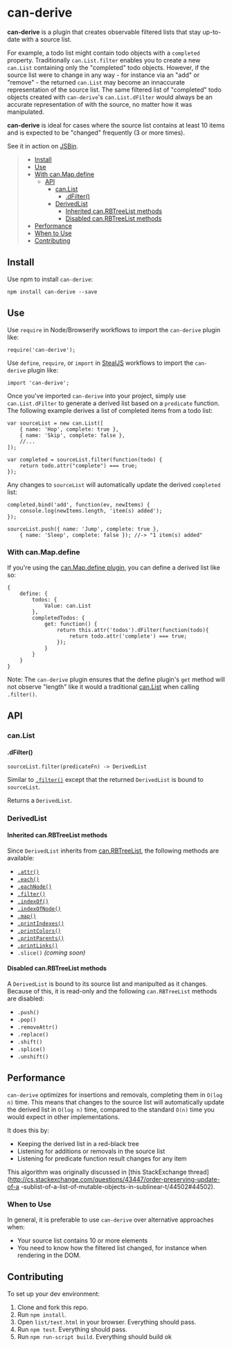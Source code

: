 # can-derive

**can-derive** is a plugin that creates observable filtered lists that stay
up-to-date with a source list.

For example, a todo list might contain todo objects with a `completed` property.
Traditionally `can.List.filter` enables you to create a new `can.List`
containing only the "completed" todo objects. However, if the source list were
to change in any way - for instance via an "add" or "remove" - the returned
`can.List` may become an innaccurate representation of the source list.
The same filtered list of "completed" todo objects created
with `can-derive`'s `can.List.dFilter` would always be an accurate
representation of with the source, no matter how it was manipulated.

**can-derive** is ideal for cases where the source list contains at least
10 items and is expected to be "changed" frequently (3 or more times).

See it in action on <a href="http://jsbin.com/dinisu/4/edit?js,console" target="_blank">JSBin</a>.

> - [Install](#install)
> - [Use](#use)
> - [With can.Map.define](#with-canmapdefine)
>   - [API](#api)
>     - [can.List](#canlist)
>       - [.dFilter()](#dfilter)
>     - [DerivedList](#derivedlist)
>       - [Inherited can.RBTreeList methods](#inherited-canrbtreelist-methods)
>       - [Disabled can.RBTreeList methods](#disabled-canrbtreelist-methods)
> - [Performance](#performance)
> - [When to Use](#when-to-use)
> - [Contributing](#contributing)

## Install

Use npm to install `can-derive`:

```
npm install can-derive --save
```

## Use

Use `require` in Node/Browserify workflows to import the `can-derive` plugin
like:

```
require('can-derive');
```

Use `define`, `require`, or `import` in [StealJS](http://stealjs.com/) workflows
to import the `can-derive` plugin like:

```
import 'can-derive';
```

Once you've imported `can-derive` into your project, simply use
`can.List.dFilter` to generate a derived list based on a `predicate` function.
The following example derives a list of completed items from a todo list:

```
var sourceList = new can.List([
    { name: 'Hop', complete: true },
    { name: 'Skip', complete: false },
    //...
]);

var completed = sourceList.filter(function(todo) {
    return todo.attr("complete") === true;
});
```

Any changes to `sourceList` will automatically update the derived `completed`
list:

```
completed.bind('add', function(ev, newItems) {
    console.log(newItems.length, 'item(s) added');
});

sourceList.push({ name: 'Jump', complete: true },
    { name: 'Sleep', complete: false }); //-> "1 item(s) added"
```

### With can.Map.define

If you're using the [can.Map.define
plugin](http://canjs.com/docs/can.Map.prototype.define.html), you can define a
derived list like so:

```
{
    define: {
        todos: {
            Value: can.List
        },
        completedTodos: {
            get: function() {
                return this.attr('todos').dFilter(function(todo){
                    return todo.attr('complete') === true;
                });
            }
        }
    }
}
```

Note: The `can-derive` plugin ensures that the define plugin's `get` method will
not observe "length" like it would a traditional [can.List](http://canjs.com/docs/can.List.html)
when calling `.filter()`.

## API

### can.List

#### .dFilter()

`sourceList.filter(predicateFn) -> DerivedList`

Similar to [`.filter()`](https://github.com/canjs/can-derive#filter) except
that the returned `DerivedList` is bound to `sourceList`.

Returns a `DerivedList`.

### DerivedList

#### Inherited can.RBTreeList methods

Since `DerivedList` inherits from [can.RBTreeList](https://github.com/canjs/can-derive),
the following methods are available:

- [`.attr()`](https://github.com/canjs/can-derive#attr)
- [`.each()`](https://github.com/canjs/can-derive#each)
- [`.eachNode()`](https://github.com/canjs/can-derive#eachnode)
- [`.filter()`](https://github.com/canjs/can-derive#filter)
- [`.indexOf()`](https://github.com/canjs/can-derive#indexof)
- [`.indexOfNode()`](https://github.com/canjs/can-derive#indexofnode)
- [`.map()`](https://github.com/canjs/can-derive#map)
- [`.printIndexes()`](https://github.com/canjs/can-derive#printindexes)
- [`.printColors()`](https://github.com/canjs/can-derive#printcolors)
- [`.printParents()`](https://github.com/canjs/can-derive#printparents)
- [`.printLinks()`](https://github.com/canjs/can-derive#printlinks)
- `.slice()` *(coming soon)*

#### Disabled can.RBTreeList methods

A `DerivedList` is bound to its source list and manipulted as it changes.
Because of this, it is read-only and the following `can.RBTreeList`
methods are disabled:

- `.push()`
- `.pop()`
- `.removeAttr()`
- `.replace()`
- `.shift()`
- `.splice()`
- `.unshift()`

## Performance

`can-derive` optimizes for insertions and removals, completing them in `O(log n)`
time. This means that changes to the source list will automatically update the
derived list in `O(log n)` time, compared to the standard `O(n)` time you would
expect in other implementations.

It does this by:

- Keeping the derived list in a red-black tree
- Listening for additions or removals in the source list
- Listening for predicate function result changes for any item

This algorithm was originally discussed in [this StackExchange
thread](http://cs.stackexchange.com/questions/43447/order-preserving-update-of-a
-sublist-of-a-list-of-mutable-objects-in-sublinear-t/44502#44502).

### When to Use

In general, it is preferable to use `can-derive` over alternative approaches
when:

- Your source list contains 10 or more elements
- You need to know how the filtered list changed, for instance when rendering
  in the DOM.


## Contributing

To set up your dev environment:

1. Clone and fork this repo.
2. Run `npm install`.
3. Open `list/test.html` in your browser. Everything should pass.
4. Run `npm test`. Everything should pass.
5. Run `npm run-script build`. Everything should build ok
